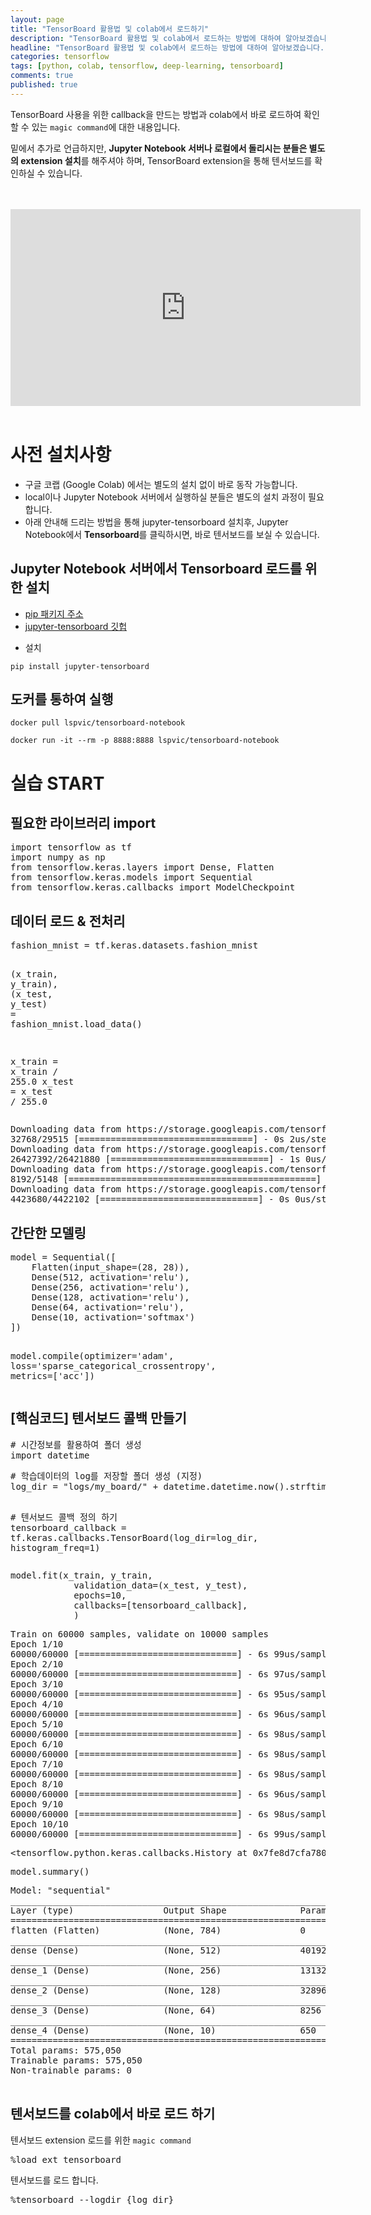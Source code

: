 ```yaml
---
layout: page
title: "TensorBoard 활용법 및 colab에서 로드하기"
description: "TensorBoard 활용법 및 colab에서 로드하는 방법에 대하여 알아보겠습니다."
headline: "TensorBoard 활용법 및 colab에서 로드하는 방법에 대하여 알아보겠습니다."
categories: tensorflow
tags: [python, colab, tensorflow, deep-learning, tensorboard]
comments: true
published: true
---
```


TensorBoard 사용을 위한 callback을 만드는 방법과 colab에서 바로 로드하여 확인할 수 있는 `magic command`에 대한 내용입니다.

밑에서 추가로 언급하지만, **Jupyter Notebook 서버나 로컬에서 돌리시는 분들은 별도의 extension 설치**를 해주셔야 하며, TensorBoard extension을 통해 텐서보드를 확인하실 수 있습니다.

<br>
<br>
<iframe width="560" height="315" src="https://www.youtube.com/embed/MmebOG9g548" frameborder="0" allow="accelerometer; autoplay; encrypted-media; gyroscope; picture-in-picture" allowfullscreen></iframe>
<br>
<br>


<body>

<div class="border-box-sizing" id="notebook" >
<div class="container" id="notebook-container">
<div class="cell border-box-sizing text_cell rendered"><div class="inner_cell">
<div class="text_cell_render border-box-sizing rendered_html">
<h1 id="사전-설치사항">사전 설치사항</h1>
</div>
</div>
</div>
<div class="cell border-box-sizing text_cell rendered"><div class="inner_cell">
<div class="text_cell_render border-box-sizing rendered_html">
<ul>
<li>구글 코랩 (Google Colab) 에서는 별도의 설치 없이 바로 동작 가능합니다.</li>
<li>local이나 Jupyter Notebook 서버에서 실행하실 분들은 별도의 설치 과정이 필요합니다.</li>
<li>아래 안내해 드리는 방법을 통해 jupyter-tensorboard 설치후, Jupyter Notebook에서 <strong>Tensorboard</strong>를 클릭하시면, 바로 텐서보드를 보실 수 있습니다.</li>
</ul>
</div>
</div>
</div>
<div class="cell border-box-sizing text_cell rendered"><div class="inner_cell">
<div class="text_cell_render border-box-sizing rendered_html">
<h2 id="Jupyter-Notebook-서버에서-Tensorboard-로드를-위한-설치">Jupyter Notebook 서버에서 Tensorboard 로드를 위한 설치</h2>
</div>
</div>
</div>
<div class="cell border-box-sizing text_cell rendered"><div class="inner_cell">
<div class="text_cell_render border-box-sizing rendered_html">
<ul>
<li><a href="https://pypi.org/project/jupyter-tensorboard/">pip 패키지 주소</a></li>
<li><a href="https://github.com/lspvic/jupyter_tensorboard">jupyter-tensorboard 깃헙</a></li>
</ul>
</div>
</div>
</div>
<div class="cell border-box-sizing text_cell rendered"><div class="inner_cell">
<div class="text_cell_render border-box-sizing rendered_html">
<ul>
<li>설치</li>
</ul>
<p><code>pip install jupyter-tensorboard</code></p>
</div>
</div>
</div>
<div class="cell border-box-sizing text_cell rendered"><div class="inner_cell">
<div class="text_cell_render border-box-sizing rendered_html">
<h2 id="도커를-통하여-실행">도커를 통하여 실행</h2>
</div>
</div>
</div>
<div class="cell border-box-sizing text_cell rendered"><div class="inner_cell">
<div class="text_cell_render border-box-sizing rendered_html">
<p><code>docker pull lspvic/tensorboard-notebook</code></p>
<p><code>docker run -it --rm -p 8888:8888 lspvic/tensorboard-notebook</code></p>
</div>
</div>
</div>
<div class="cell border-box-sizing text_cell rendered"><div class="inner_cell">
<div class="text_cell_render border-box-sizing rendered_html">
<h1 id="실습-START">실습 START</h1>
</div>
</div>
</div>
<div class="cell border-box-sizing text_cell rendered"><div class="inner_cell">
<div class="text_cell_render border-box-sizing rendered_html">
<h2 id="필요한-라이브러리-import">필요한 라이브러리 import</h2>
</div>
</div>
</div>
<div class="cell border-box-sizing code_cell rendered">
<div class="input">

<div class="inner_cell">
<div class="input_area">
<div class="highlight hl-ipython3"><pre><span></span><span class="kn">import</span> <span class="nn">tensorflow</span> <span class="k">as</span> <span class="nn">tf</span>
<span class="kn">import</span> <span class="nn">numpy</span> <span class="k">as</span> <span class="nn">np</span>
<span class="kn">from</span> <span class="nn">tensorflow.keras.layers</span> <span class="k">import</span> <span class="n">Dense</span><span class="p">,</span> <span class="n">Flatten</span>
<span class="kn">from</span> <span class="nn">tensorflow.keras.models</span> <span class="k">import</span> <span class="n">Sequential</span>
<span class="kn">from</span> <span class="nn">tensorflow.keras.callbacks</span> <span class="k">import</span> <span class="n">ModelCheckpoint</span>
</pre></div>
</div>
</div>
</div>
</div>
<div class="cell border-box-sizing text_cell rendered"><div class="inner_cell">
<div class="text_cell_render border-box-sizing rendered_html">
<h2 id="데이터-로드-&amp;-전처리">데이터 로드 &amp; 전처리</h2>
</div>
</div>
</div>
<div class="cell border-box-sizing code_cell rendered">
<div class="input">

<div class="inner_cell">
<div class="input_area">
<div class="highlight hl-ipython3"><pre><span></span><span class="n">fashion_mnist</span> <span class="o">=</span> <span class="n">tf</span><span class="o">.</span><span class="n">keras</span><span class="o">.</span><span class="n">datasets</span><span class="o">.</span><span class="n">fashion_mnist</span>

<span class="p">(</span><span class="n">x_train</span><span class="p">,</span> <span class="n">y_train</span><span class="p">),</span> <span class="p">(</span><span class="n">x_test</span><span class="p">,</span> <span class="n">y_test</span><span class="p">)</span> <span class="o">=</span> <span class="n">fashion_mnist</span><span class="o">.</span><span class="n">load_data</span><span class="p">()</span>

<span class="n">x_train</span> <span class="o">=</span> <span class="n">x_train</span> <span class="o">/</span> <span class="mf">255.0</span>
<span class="n">x_test</span> <span class="o">=</span> <span class="n">x_test</span> <span class="o">/</span> <span class="mf">255.0</span>
</pre></div>
</div>
</div>
</div>
<div class="output_wrapper">
<div class="output">
<div class="output_area">
<div class="prompt"></div>
<div class="output_subarea output_stream output_stdout output_text">
<pre>Downloading data from https://storage.googleapis.com/tensorflow/tf-keras-datasets/train-labels-idx1-ubyte.gz
32768/29515 [=================================] - 0s 2us/step
Downloading data from https://storage.googleapis.com/tensorflow/tf-keras-datasets/train-images-idx3-ubyte.gz
26427392/26421880 [==============================] - 1s 0us/step
Downloading data from https://storage.googleapis.com/tensorflow/tf-keras-datasets/t10k-labels-idx1-ubyte.gz
8192/5148 [===============================================] - 0s 0us/step
Downloading data from https://storage.googleapis.com/tensorflow/tf-keras-datasets/t10k-images-idx3-ubyte.gz
4423680/4422102 [==============================] - 0s 0us/step
</pre>
</div>
</div>
</div>
</div>
</div>
<div class="cell border-box-sizing text_cell rendered"><div class="inner_cell">
<div class="text_cell_render border-box-sizing rendered_html">
<h2 id="간단한-모델링">간단한 모델링</h2>
</div>
</div>
</div>
<div class="cell border-box-sizing code_cell rendered">
<div class="input">

<div class="inner_cell">
<div class="input_area">
<div class="highlight hl-ipython3"><pre><span></span><span class="n">model</span> <span class="o">=</span> <span class="n">Sequential</span><span class="p">([</span>
    <span class="n">Flatten</span><span class="p">(</span><span class="n">input_shape</span><span class="o">=</span><span class="p">(</span><span class="mi">28</span><span class="p">,</span> <span class="mi">28</span><span class="p">)),</span>
    <span class="n">Dense</span><span class="p">(</span><span class="mi">512</span><span class="p">,</span> <span class="n">activation</span><span class="o">=</span><span class="s1">'relu'</span><span class="p">),</span>
    <span class="n">Dense</span><span class="p">(</span><span class="mi">256</span><span class="p">,</span> <span class="n">activation</span><span class="o">=</span><span class="s1">'relu'</span><span class="p">),</span>
    <span class="n">Dense</span><span class="p">(</span><span class="mi">128</span><span class="p">,</span> <span class="n">activation</span><span class="o">=</span><span class="s1">'relu'</span><span class="p">),</span>
    <span class="n">Dense</span><span class="p">(</span><span class="mi">64</span><span class="p">,</span> <span class="n">activation</span><span class="o">=</span><span class="s1">'relu'</span><span class="p">),</span>
    <span class="n">Dense</span><span class="p">(</span><span class="mi">10</span><span class="p">,</span> <span class="n">activation</span><span class="o">=</span><span class="s1">'softmax'</span><span class="p">)</span>
<span class="p">])</span>

<span class="n">model</span><span class="o">.</span><span class="n">compile</span><span class="p">(</span><span class="n">optimizer</span><span class="o">=</span><span class="s1">'adam'</span><span class="p">,</span>
                <span class="n">loss</span><span class="o">=</span><span class="s1">'sparse_categorical_crossentropy'</span><span class="p">,</span>
                <span class="n">metrics</span><span class="o">=</span><span class="p">[</span><span class="s1">'acc'</span><span class="p">])</span>
</pre></div>
</div>
</div>
</div>
</div>
<div class="cell border-box-sizing text_cell rendered"><div class="inner_cell">
<div class="text_cell_render border-box-sizing rendered_html">
<h2 id="[핵심코드]-텐서보드-콜백-만들기">[핵심코드] 텐서보드 콜백 만들기</h2>
</div>
</div>
</div>
<div class="cell border-box-sizing code_cell rendered">
<div class="input">

<div class="inner_cell">
<div class="input_area">
<div class="highlight hl-ipython3"><pre><span></span><span class="c1"># 시간정보를 활용하여 폴더 생성</span>
<span class="kn">import</span> <span class="nn">datetime</span>
</pre></div>
</div>
</div>
</div>
</div>
<div class="cell border-box-sizing code_cell rendered">
<div class="input">

<div class="inner_cell">
<div class="input_area">
<div class="highlight hl-ipython3"><pre><span></span><span class="c1"># 학습데이터의 log를 저장할 폴더 생성 (지정)</span>
<span class="n">log_dir</span> <span class="o">=</span> <span class="s2">"logs/my_board/"</span> <span class="o">+</span> <span class="n">datetime</span><span class="o">.</span><span class="n">datetime</span><span class="o">.</span><span class="n">now</span><span class="p">()</span><span class="o">.</span><span class="n">strftime</span><span class="p">(</span><span class="s2">"%Y%m</span><span class="si">%d</span><span class="s2">-%H%M%S"</span><span class="p">)</span>

<span class="c1"># 텐서보드 콜백 정의 하기</span>
<span class="n">tensorboard_callback</span> <span class="o">=</span> <span class="n">tf</span><span class="o">.</span><span class="n">keras</span><span class="o">.</span><span class="n">callbacks</span><span class="o">.</span><span class="n">TensorBoard</span><span class="p">(</span><span class="n">log_dir</span><span class="o">=</span><span class="n">log_dir</span><span class="p">,</span> <span class="n">histogram_freq</span><span class="o">=</span><span class="mi">1</span><span class="p">)</span>
</pre></div>
</div>
</div>
</div>
</div>
<div class="cell border-box-sizing code_cell rendered">
<div class="input">

<div class="inner_cell">
<div class="input_area">
<div class="highlight hl-ipython3"><pre><span></span><span class="n">model</span><span class="o">.</span><span class="n">fit</span><span class="p">(</span><span class="n">x_train</span><span class="p">,</span> <span class="n">y_train</span><span class="p">,</span>
            <span class="n">validation_data</span><span class="o">=</span><span class="p">(</span><span class="n">x_test</span><span class="p">,</span> <span class="n">y_test</span><span class="p">),</span> 
            <span class="n">epochs</span><span class="o">=</span><span class="mi">10</span><span class="p">,</span> 
            <span class="n">callbacks</span><span class="o">=</span><span class="p">[</span><span class="n">tensorboard_callback</span><span class="p">],</span>
            <span class="p">)</span>
</pre></div>
</div>
</div>
</div>
<div class="output_wrapper">
<div class="output">
<div class="output_area">
<div class="prompt"></div>
<div class="output_subarea output_stream output_stdout output_text">
<pre>Train on 60000 samples, validate on 10000 samples
Epoch 1/10
60000/60000 [==============================] - 6s 99us/sample - loss: 0.0853 - acc: 0.9695 - val_loss: 0.6725 - val_acc: 0.8950
Epoch 2/10
60000/60000 [==============================] - 6s 97us/sample - loss: 0.0796 - acc: 0.9712 - val_loss: 0.7866 - val_acc: 0.8898
Epoch 3/10
60000/60000 [==============================] - 6s 95us/sample - loss: 0.0755 - acc: 0.9720 - val_loss: 0.7241 - val_acc: 0.8978
Epoch 4/10
60000/60000 [==============================] - 6s 96us/sample - loss: 0.0822 - acc: 0.9707 - val_loss: 0.8183 - val_acc: 0.8965
Epoch 5/10
60000/60000 [==============================] - 6s 98us/sample - loss: 0.0770 - acc: 0.9723 - val_loss: 0.7377 - val_acc: 0.8930
Epoch 6/10
60000/60000 [==============================] - 6s 98us/sample - loss: 0.0786 - acc: 0.9721 - val_loss: 0.8396 - val_acc: 0.8920
Epoch 7/10
60000/60000 [==============================] - 6s 98us/sample - loss: 0.0788 - acc: 0.9714 - val_loss: 0.8566 - val_acc: 0.8976
Epoch 8/10
60000/60000 [==============================] - 6s 96us/sample - loss: 0.0730 - acc: 0.9742 - val_loss: 0.8196 - val_acc: 0.8976
Epoch 9/10
60000/60000 [==============================] - 6s 98us/sample - loss: 0.0704 - acc: 0.9746 - val_loss: 0.8780 - val_acc: 0.8948
Epoch 10/10
60000/60000 [==============================] - 6s 99us/sample - loss: 0.0715 - acc: 0.9746 - val_loss: 0.8415 - val_acc: 0.8940
</pre>
</div>
</div>
<div class="output_area">

<div class="output_text output_subarea output_execute_result">
<pre>&lt;tensorflow.python.keras.callbacks.History at 0x7fe8d7cfa780&gt;</pre>
</div>
</div>
</div>
</div>
</div>
<div class="cell border-box-sizing code_cell rendered">
<div class="input">

<div class="inner_cell">
<div class="input_area">
<div class="highlight hl-ipython3"><pre><span></span><span class="n">model</span><span class="o">.</span><span class="n">summary</span><span class="p">()</span>
</pre></div>
</div>
</div>
</div>
<div class="output_wrapper">
<div class="output">
<div class="output_area">
<div class="prompt"></div>
<div class="output_subarea output_stream output_stdout output_text">
<pre>Model: "sequential"
_________________________________________________________________
Layer (type)                 Output Shape              Param #   
=================================================================
flatten (Flatten)            (None, 784)               0         
_________________________________________________________________
dense (Dense)                (None, 512)               401920    
_________________________________________________________________
dense_1 (Dense)              (None, 256)               131328    
_________________________________________________________________
dense_2 (Dense)              (None, 128)               32896     
_________________________________________________________________
dense_3 (Dense)              (None, 64)                8256      
_________________________________________________________________
dense_4 (Dense)              (None, 10)                650       
=================================================================
Total params: 575,050
Trainable params: 575,050
Non-trainable params: 0
_________________________________________________________________
</pre>
</div>
</div>
</div>
</div>
</div>
<div class="cell border-box-sizing text_cell rendered"><div class="inner_cell">
<div class="text_cell_render border-box-sizing rendered_html">
<h2 id="텐서보드를-colab에서-바로-로드-하기">텐서보드를 colab에서 바로 로드 하기</h2>
</div>
</div>
</div>
<div class="cell border-box-sizing text_cell rendered"><div class="inner_cell">
<div class="text_cell_render border-box-sizing rendered_html">
<p>텐서보드 extension 로드를 위한 <code>magic command</code></p>
</div>
</div>
</div>
<div class="cell border-box-sizing code_cell rendered">
<div class="input">

<div class="inner_cell">
<div class="input_area">
<div class="highlight hl-ipython3"><pre><span></span><span class="o">%</span><span class="k">load_ext</span> tensorboard
</pre></div>
</div>
</div>
</div>
</div>
<div class="cell border-box-sizing text_cell rendered"><div class="inner_cell">
<div class="text_cell_render border-box-sizing rendered_html">
<p>텐서보드를 로드 합니다.</p>
</div>
</div>
</div>
<div class="cell border-box-sizing code_cell rendered">
<div class="input">

<div class="inner_cell">
<div class="input_area">
<div class="highlight hl-ipython3"><pre><span></span><span class="o">%</span><span class="k">tensorboard</span> --logdir {log_dir}
</pre></div>
</div>
</div>
</div>
</div>
</div>
</div>
</body>